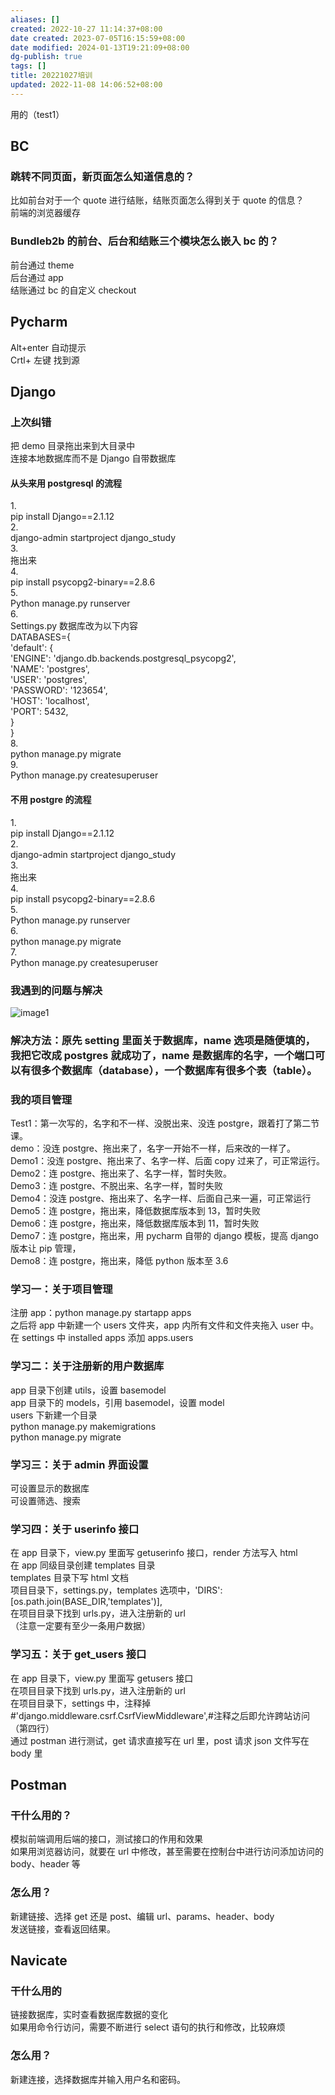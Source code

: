 ```yaml
---
aliases: []
created: 2022-10-27 11:14:37+08:00
date created: 2023-07-05T16:15:59+08:00
date modified: 2024-01-13T19:21:09+08:00
dg-publish: true
tags: []
title: 20221027培训
updated: 2022-11-08 14:06:52+08:00
---
```


用的（test1）
## BC
### 跳转不同页面，新页面怎么知道信息的？
比如前台对于一个 quote 进行结账，结账页面怎么得到关于 quote 的信息？  
前端的浏览器缓存

### Bundleb2b 的前台、后台和结账三个模块怎么嵌入 bc 的？
前台通过 theme  
后台通过 app  
结账通过 bc 的自定义 checkout

## Pycharm 
Alt+enter 自动提示  
Crtl+ 左键 找到源

## Django
### 上次纠错
把 demo 目录拖出来到大目录中  
连接本地数据库而不是 Django 自带数据库
#### 从头来用 postgresql 的流程
1\.  
pip install Django==2.1.12  
2\.  
django-admin startproject django_study  
3\.  
拖出来  
4\.  
pip install psycopg2-binary==2.8.6  
5\.  
Python manage.py runserver  
6\.  
Settings.py 数据库改为以下内容  
DATABASES={  
'default': {  
'ENGINE': 'django.db.backends.postgresql_psycopg2',  
'NAME': 'postgres',  
'USER': 'postgres',  
'PASSWORD': '123654',  
'HOST': 'localhost',  
'PORT': 5432,  
}  
}  
8\.  
python manage.py migrate  
9\.  
Python manage.py createsuperuser
#### 不用 postgre 的流程
1\.  
pip install Django==2.1.12  
2\.  
django-admin startproject django_study  
3\.  
拖出来  
4\.  
pip install psycopg2-binary==2.8.6  
5\.  
Python manage.py runserver  
6\.  
python manage.py migrate  
7\.  
Python manage.py createsuperuser

### 我遇到的问题与解决
![image1](/img/user/resources/attachments/image1-65.png)
### 
### 解决方法：原先 setting 里面关于数据库，name 选项是随便填的，我把它改成 postgres 就成功了，name 是数据库的名字，一个端口可以有很多个数据库（database），一个数据库有很多个表（table）。
### 
### 我的项目管理
Test1：第一次写的，名字和不一样、没脱出来、没连 postgre，跟着打了第二节课。  
demo：没连 postgre、拖出来了，名字一开始不一样，后来改的一样了。  
Demo1：没连 postgre、拖出来了、名字一样、后面 copy 过来了，可正常运行。  
Demo2：连 postgre、拖出来了、名字一样，暂时失败。  
Demo3：连 postgre、不脱出来、名字一样，暂时失败  
Demo4：没连 postgre、拖出来了、名字一样、后面自己来一遍，可正常运行  
Demo5：连 postgre，拖出来，降低数据库版本到 13，暂时失败  
Demo6：连 postgre，拖出来，降低数据库版本到 11，暂时失败  
Demo7：连 postgre，拖出来，用 pycharm 自带的 django 模板，提高 django 版本让 pip 管理，  
Demo8：连 postgre，拖出来，降低 python 版本至 3.6

### 学习一：关于项目管理
注册 app：python manage.py startapp apps  
之后将 app 中新建一个 users 文件夹，app 内所有文件和文件夹拖入 user 中。  
在 settings 中 installed apps 添加 apps.users

### 学习二：关于注册新的用户数据库
app 目录下创建 utils，设置 basemodel  
app 目录下的 models，引用 basemodel，设置 model  
users 下新建一个目录  
python manage.py makemigrations  
python manage.py migrate

### 学习三：关于 admin 界面设置
可设置显示的数据库  
可设置筛选、搜索

### 学习四：关于 userinfo 接口
在 app 目录下，view.py 里面写 getuserinfo 接口，render 方法写入 html  
在 app 同级目录创建 templates 目录  
templates 目录下写 html 文档  
项目目录下，settings.py，templates 选项中，'DIRS':\[os.path.join(BASE_DIR,'templates')\],  
在项目目录下找到 urls.py，进入注册新的 url  
（注意一定要有至少一条用户数据）

### 学习五：关于 get_users 接口
在 app 目录下，view.py 里面写 getusers 接口  
在项目目录下找到 urls.py，进入注册新的 url  
在项目目录下，settings 中，注释掉 \#'django.middleware.csrf.CsrfViewMiddleware',#注释之后即允许跨站访问（第四行）  
通过 postman 进行测试，get 请求直接写在 url 里，post 请求 json 文件写在 body 里

## Postman
### 干什么用的？
模拟前端调用后端的接口，测试接口的作用和效果  
如果用浏览器访问，就要在 url 中修改，甚至需要在控制台中进行访问添加访问的 body、header 等
### 怎么用？
新建链接、选择 get 还是 post、编辑 url、params、header、body  
发送链接，查看返回结果。
## 
## Navicate
### 干什么用的
链接数据库，实时查看数据库数据的变化  
如果用命令行访问，需要不断进行 select 语句的执行和修改，比较麻烦
### 怎么用？
新建连接，选择数据库并输入用户名和密码。